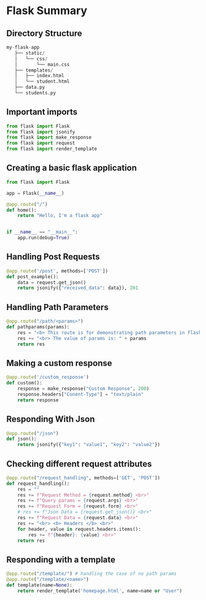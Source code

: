 # Flask Summary


## Directory Structure
```python
my-flask-app
   ├── static/
   │   └── css/
   │       └── main.css
   ├── templates/
   │   ├── index.html
   │   └── student.html
   ├── data.py
   └── students.py
```

## Important imports
```python
from flask import Flask
from flask import jsonify
from flask import make_response
from flask import request
from flask import render_template
```

## Creating a basic flask application

```python
from flask import Flask

app = Flask(__name__)

@app.route("/")
def home():
    return "Hello, I'm a flask app"


if __name__ == "__main__":
    app.run(debug=True)
```

## Handling Post Requests
```python
@app.route('/post', methods=['POST'])
def post_example():
    data = request.get_json()
    return jsonify({"received_data": data}), 201
```

## Handling Path Parameters
```python
@app.route("/path/<params>")
def pathparams(params):
    res = "<b> This route is for demonstrating path parameters in flask </b>"
    res += "<br> The value of params is: " + params
    return res
```
## Making a custom response
```python
@app.route('/custom_response')
def custom():
    response = make_response("Custom Response", 200)
    response.headers["Conent-Type"] = "text/plain"
    return response
```

## Responding With Json
```python
@app.route("/json")
def json():
    return jsonify({"key1": "value1", "key2": "value2"})
```

## Checking different request attributes
```python
@app.route("/request_handling", methods=['GET', 'POST'])
def request_handling():
    res = ""
    res += f"Request Method = {request.method} <br>"
    res += f"Query params = {request.args} <br>"
    res += f"Request Form = {request.form} <br>"
    # res += f"Json Data = {request.get_json()} <br>"
    res += f"Request Data = {request.data} <br>"
    res += "<br> <b> Headers </b> <br>"
    for header, value in request.headers.items():
        res += f"{header}: {value} <br>"
    return res
```

## Responding with a template
```python
@app.route("/template/") # handling the case of no path params
@app.route("/template/<name>")
def template(name=None):
    return render_template('homepage.html', name=name or "User")
```




